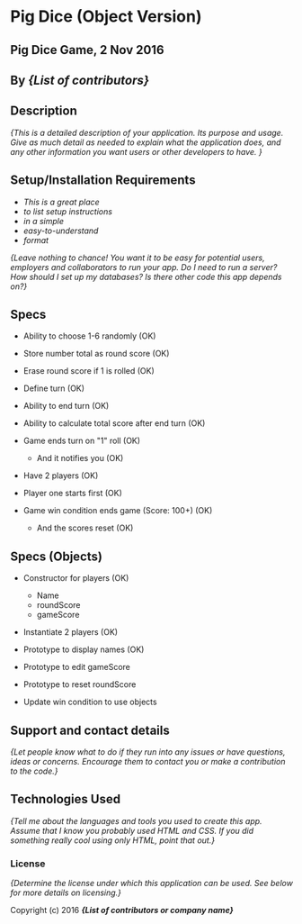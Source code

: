 # Pig Dice (Object Version)

## Pig Dice Game, 2 Nov 2016

## By _**{List of contributors}**_

## Description

_{This is a detailed description of your application. Its purpose and usage. Give as much detail as needed to explain what the application does, and any other information you want users or other developers to have. }_

## Setup/Installation Requirements

- _This is a great place_
- _to list setup instructions_
- _in a simple_
- _easy-to-understand_
- _format_

_{Leave nothing to chance! You want it to be easy for potential users, employers and collaborators to run your app. Do I need to run a server? How should I set up my databases? Is there other code this app depends on?}_

## Specs

* Ability to choose 1-6 randomly (OK)

* Store number total as round score (OK)

* Erase round score if 1 is rolled (OK)

* Define turn (OK)

* Ability to end turn (OK)

* Ability to calculate total score after end turn (OK)

* Game ends turn on "1" roll (OK)
  * And it notifies you (OK)

* Have 2 players (OK)

* Player one starts first (OK)

* Game win condition ends game (Score: 100+) (OK)
  * And the scores reset (OK)

## Specs (Objects)

* Constructor for players (OK)
  * Name
  * roundScore
  * gameScore

* Instantiate 2 players (OK)

* Prototype to display names (OK)

* Prototype to edit gameScore

* Prototype to reset roundScore

* Update win condition to use objects




## Support and contact details

_{Let people know what to do if they run into any issues or have questions, ideas or concerns. Encourage them to contact you or make a contribution to the code.}_

## Technologies Used

_{Tell me about the languages and tools you used to create this app. Assume that I know you probably used HTML and CSS. If you did something really cool using only HTML, point that out.}_

### License

_{Determine the license under which this application can be used. See below for more details on licensing.}_

Copyright (c) 2016 **_{List of contributors or company name}_**
